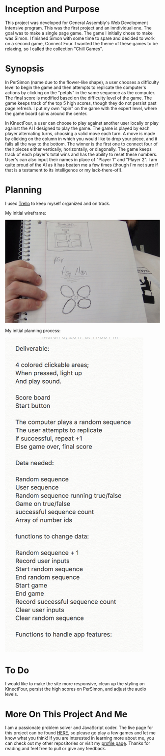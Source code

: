 # Inception and Purpose

This project was developed for General Assembly's Web Development Intensive program.  This was the first project and an inndividual one.  The goal was to make a single page game.  The game I initially chose to make was Simon.  I finished Simon with some time to spare and decided to work on a second game, Connect Four.  I wanted the theme of these games to be relaxing, so I called the collection "Chill Games".

# Synopsis

In PerSimon (name due to the flower-like shape), a user chooses a difficulty level to begin the game and then attempts to replicate the computer's actions by clicking on the "petals" in the same sequence as the computer.  The final score is modified based on the difficulty level of the game.  The game keeps track of the top 5 high scores, though they do not persist past page refresh.  I put my own "spin" on the game with the expert level, where the game board spins around the center.

In KinectFour, a user can choose to play against another user locally or play against the AI I designed to play the game.  The game is played by each player alternating turns, choosing a valid move each turn.  A move is made by clicking on the column in which you would like to drop your piece, and it falls all the way to the bottom.  The winner is the first one to connect four of their pieces either vertically, horizontally, or diagonally.  The game keeps track of each player's total wins and has the ability to reset these numbers.  User's can also input their names in place of "Player 1" and "Player 2".  I am quite proud of the AI as it has beaten me a few times (though I'm not sure if that is a testament to its intelligence or my lack-there-of!).

# Planning

I used [Trello](https://trello.com/b/iZuQWMaL/simon) to keep myself organized and on track.

My initial wireframe:

![Alt text](./wire_frame.jpg)

My initial planning process:

![Alt text](./planning.png)

# To Do

I would like to make the site more responsive, clean up the styling on KinectFour, persist the high scores on PerSimon, and adjust the audio levels.

# More On This Project And Me

I am a passionate problem solver and JavaScript coder.  The live page for this project can be found [HERE](https://liamtrobinson.github.io/Simon/index.html), so please go play a few games and let me know what you think!  If you are interested in learning more about me, you can check out my other repositories or visit my [profile page](http://gunner-lizard-82827.bitballoon.com/).  Thanks for reading and feel free to pull or give any feedback.